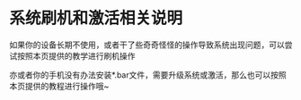 # 系统刷机和激活相关说明

如果你的设备长期不使用，或者干了些奇奇怪怪的操作导致系统出现问题，可以尝试按照本页提供的教学进行刷机操作

亦或者你的手机没有办法安装*.bar文件，需要升级系统或激活，那么也可以按照本页提供的教程进行操作哦~
